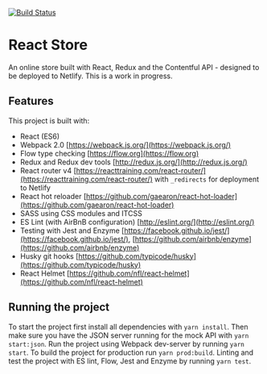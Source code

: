 [![Build Status](https://img.shields.io/travis/gethyn1/react-contenful-store.svg?style=flat-square)](https://travis-ci.org/gethyn1/react-contenful-store)

# React Store

An online store built with React, Redux and the Contentful API - designed to be deployed to Netlify. This is a work in progress.

## Features

This project is built with:

- React (ES6)
- Webpack 2.0 [https://webpack.js.org/](https://webpack.js.org/)
- Flow type checking [https://flow.org](https://flow.org)
- Redux and Redux dev tools [http://redux.js.org/](http://redux.js.org/)
- React router v4 [https://reacttraining.com/react-router/](https://reacttraining.com/react-router/) with `_redirects` for deployment to Netlify
- React hot reloader [https://github.com/gaearon/react-hot-loader](https://github.com/gaearon/react-hot-loader)
- SASS using CSS modules and ITCSS
- ES Lint (with AirBnB configuration) [http://eslint.org/](http://eslint.org/)
- Testing with Jest and Enzyme [https://facebook.github.io/jest/](https://facebook.github.io/jest/), [https://github.com/airbnb/enzyme](https://github.com/airbnb/enzyme)
- Husky git hooks [https://github.com/typicode/husky](https://github.com/typicode/husky)
- React Helmet [https://github.com/nfl/react-helmet](https://github.com/nfl/react-helmet)

## Running the project

To start the project first install all dependencies with `yarn install`. Then make sure you have the JSON server running for the mock API with `yarn start:json`. Run the project using Webpack dev-server by running `yarn start`. To build the project for production run `yarn prod:build`. Linting and test the project with ES lint, Flow, Jest and Enzyme by running `yarn test`.

